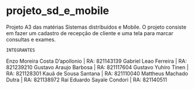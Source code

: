 # projeto_sd_e_mobile
Projeto A3 das matérias Sistemas distribuídos e Mobile. O projeto consiste em fazer um cadastro de recepção de cliente e uma tela para marcar consultas e exames.
	
	INTEGRANTES 
Enzo Moreira Costa D’apollonio | RA: 821143139
Gabriel Leao Ferreira | RA: 821239210
Gustavo Araujo Barbosa | RA: 821117604
Gustavo Yuhiro Tinen | RA: 821128301
Kauã de Sousa Santana | RA: 821110040
Mattheus Machado Dutra | RA: 821138972
Raí Eduardo Sayale Condori | RA: 821140511
